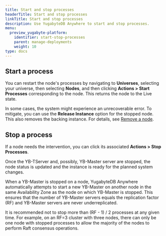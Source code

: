 ```yaml
---
title: Start and stop processes
headerTitle: Start and stop processes
linkTitle: Start and stop processes
description: Use YugabyteDB Anywhere to start and stop processes.
menu:
  preview_yugabyte-platform:
    identifier: start-stop-processes
    parent: manage-deployments
    weight: 10
type: docs
---
```


## Start a process

You can restart the node's processes by navigating to **Universes**, selecting your universe, then selecting **Nodes**, and then clicking **Actions > Start Processes** corresponding to the node. This returns the node to the Live state.

In some cases, the system might experience an unrecoverable error. To mitigate, you can use the **Release Instance** option for the stopped node. This also removes the backing instance. For details, see [Remove a node](../remove-nodes/).

## Stop a process

If a node needs the intervention, you can click its associated **Actions > Stop Processes**.

Once the YB-TServer and, possibly, YB-Master server are stopped, the node status is updated and the instance is ready for the planned system changes.

When a YB-Master is stopped on a node, YugabyteDB Anywhere automatically attempts to start a new YB-Master on another node in the same Availability Zone as the node on which YB-Master is stopped.  This ensures that the number of YB-Master servers equals the replication factor (RF) and YB-Master servers are never underreplicated.

It is recommended not to stop more than (RF - 1) / 2 processes at any given time. For example, on an RF=3 cluster with three nodes, there can only be one node with stopped processes to allow the majority of the nodes to perform Raft consensus operations.
